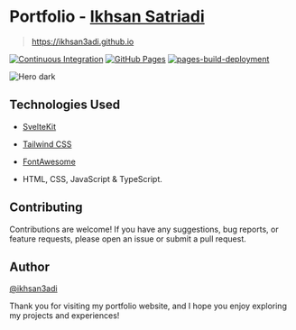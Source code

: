 # Portfolio - [Ikhsan Satriadi](https://github.com/ikhsan3adi)

> <https://ikhsan3adi.github.io>

[![Continuous Integration](https://github.com/ikhsan3adi/ikhsan3adi.github.io/actions/workflows/ci.yml/badge.svg)](https://github.com/ikhsan3adi/ikhsan3adi.github.io/actions/workflows/ci.yml)
[![GitHub Pages](https://github.com/ikhsan3adi/ikhsan3adi.github.io/actions/workflows/gh-pages.yml/badge.svg)](https://github.com/ikhsan3adi/ikhsan3adi.github.io/actions/workflows/gh-pages.yml)
[![pages-build-deployment](https://github.com/ikhsan3adi/ikhsan3adi.github.io/actions/workflows/pages/pages-build-deployment/badge.svg)](https://github.com/ikhsan3adi/ikhsan3adi.github.io/actions/workflows/pages/pages-build-deployment)

![Hero dark](https://github.com/ikhsan3adi/ikhsan3adi.github.io/raw/main/images/hero-dark.png)

## Technologies Used

- [SvelteKit](https://kit.svelte.dev/)

- [Tailwind CSS](https://tailwindcss.com)

- [FontAwesome](https://fontawesome.com/)

- HTML, CSS, JavaScript & TypeScript.

## Contributing

Contributions are welcome! If you have any suggestions, bug reports, or feature requests, please open an issue or submit a pull request.

## Author

[@ikhsan3adi](https://github.com/ikhsan3adi)

Thank you for visiting my portfolio website, and I hope you enjoy exploring my projects and experiences!

